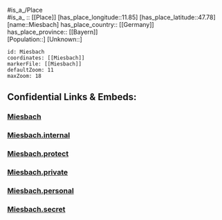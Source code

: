 ﻿---
location: [47.78,11.85] 
mapzoom: [7,12] 
mapmarker: city 
type: City
tags:
- geo/City


SpocWebEntityId: 32470
isDeleted: false
confidential: public

---
#is_a_/Place  
#is_a_ :: [[Place]] 
[has_place_longitude::11.85] 
[has_place_latitude::47.78] 
[name::Miesbach] 
has_place_country:: [[Germany]]  
has_place_province:: [[Bayern]]  
[Population::] 
[Unknown::] 


```leaflet
id: Miesbach
coordinates: [[Miesbach]] 
markerFile: [[Miesbach]] 
defaultZoom: 11 
maxZoom: 18
```


## Confidential Links & Embeds: 

### [Miesbach](/_public/Earth/Continent/Europe/Europe~Central/Germany/Germany~West/Bayern/counties~Bayern/Miesbach/cities~Miesbach/Miesbach-city/City/Miesbach.md) 

### [Miesbach.internal](/_internal/Earth/Continent/Europe/Europe~Central/Germany/Germany~West/Bayern/counties~Bayern/Miesbach/cities~Miesbach/Miesbach-city/City/Miesbach.internal.md) 

### [Miesbach.protect](/_protect/Earth/Continent/Europe/Europe~Central/Germany/Germany~West/Bayern/counties~Bayern/Miesbach/cities~Miesbach/Miesbach-city/City/Miesbach.protect.md) 

### [Miesbach.private](/_private/Earth/Continent/Europe/Europe~Central/Germany/Germany~West/Bayern/counties~Bayern/Miesbach/cities~Miesbach/Miesbach-city/City/Miesbach.private.md) 

### [Miesbach.personal](/_personal/Earth/Continent/Europe/Europe~Central/Germany/Germany~West/Bayern/counties~Bayern/Miesbach/cities~Miesbach/Miesbach-city/City/Miesbach.personal.md) 

### [Miesbach.secret](/_secret/Earth/Continent/Europe/Europe~Central/Germany/Germany~West/Bayern/counties~Bayern/Miesbach/cities~Miesbach/Miesbach-city/City/Miesbach.secret.md) 
